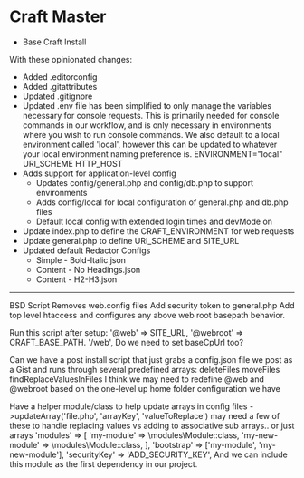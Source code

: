 # Craft Master

- Base Craft Install

With these opinionated changes:

- Added .editorconfig
- Added .gitattributes
- Updated .gitignore
- Updated .env file has been simplified to only manage the variables necessary for console requests. This is primarily needed for console commands in our workflow, and is only necessary in environments where you wish to run console commands. We also default to a local environment called 'local', however this can be updated to whatever your local environment naming preference is.
  ENVIRONMENT="local"
  URI_SCHEME
  HTTP_HOST
- Adds support for application-level config
    - Updates config/general.php and config/db.php to support environments
    - Adds config/local for local configuration of general.php and db.php files
    - Default local config with extended login times and devMode on
- Update index.php to define the CRAFT_ENVIRONMENT for web requests
- Update general.php to define URI_SCHEME and SITE_URL
- Updated default Redactor Configs
    - Simple - Bold-Italic.json
    - Content - No Headings.json
    - Content - H2-H3.json   
    
----

BSD Script
    Removes web.config files
    Add security token to general.php
    Add top level htaccess and configures any above web root basepath behavior.

Run this script after setup:
    '@web' => SITE_URL,
    '@webroot' => CRAFT_BASE_PATH. '/web',
    Do we need to set baseCpUrl too?

Can we have a post install script that just grabs a config.json file we post as a Gist and runs through several predefined arrays:
    deleteFiles
    moveFiles
    findReplaceValuesInFiles
I think we may need to redefine @web and @webroot based on the one-level up home folder configuration we have

Have a helper module/class to help update arrays in config files
	->updateArray('file.php', 'arrayKey', 'valueToReplace')
	may need a few of these to handle replacing values vs adding to associative sub arrays.. or just arrays
		'modules' => [
		    'my-module' => \modules\Module::class,
		    'my-new-module' => \modules\Module::class,
		],
		'bootstrap' => ['my-module', 'my-new-module'],
		'securityKey' => 'ADD_SECURITY_KEY',
	And we can include this module as the first dependency in our project.
